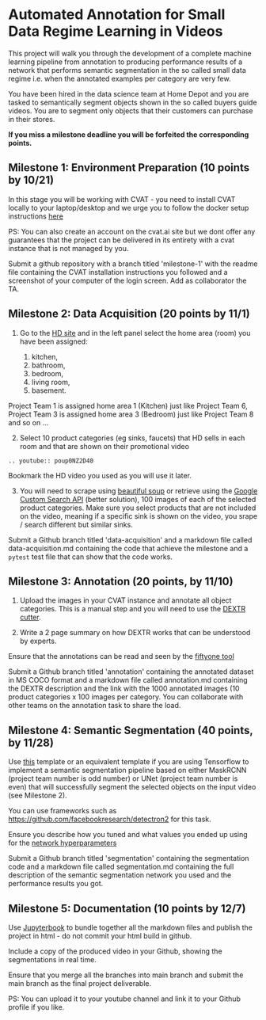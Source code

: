 # Automated Annotation for Small Data Regime Learning in Videos

This project will walk you through the development of a complete machine learning pipeline from annotation to producing performance results of a network that performs semantic segmentation in the so called small data regime i.e. when the annotated examples per category are very few.  

You have been hired in the data science team at Home Depot and you are tasked to semantically segment objects shown in the so called buyers guide videos. You are to segment only objects that their customers can purchase in their stores. 

**If you miss a milestone deadline you will be forfeited the corresponding points.**

## Milestone 1: Environment Preparation (10 points by 10/21)

In this stage you will be working with CVAT - you need to install CVAT locally to your laptop/desktop and we urge you to follow the docker setup instructions [here](https://opencv.github.io/cvat/docs/administration/basics/installation/)

PS: You can also create an account on the cvat.ai site but we dont offer any guarantees that the project can be delivered in its entirety with a cvat instance that is not managed by you. 

Submit a github repository with a branch titled 'milestone-1' with the readme file containing the CVAT installation instructions you followed and a screenshot of your computer of the login screen. Add as collaborator the TA.

## Milestone 2: Data Acquisition (20 points by 11/1)

1. Go to the [HD site](https://www.homedepot.com/c/alp/diy-projects-and-ideas-ab/azzz-ab) and in the left panel select the home area (room) you have been assigned: 

    1. kitchen, 
    2. bathroom, 
    3. bedroom, 
    4. living room, 
    5. basement.
   
Project Team 1 is assigned home area 1 (Kitchen) just like Project Team 6, Project Team 3 is assigned home area 3 (Bedroom) just like Project Team 8 and so on ... 

2. Select 10 product categories (eg sinks, faucets) that HD sells in each room and that are shown on their promotional video 

```{eval-rst}
.. youtube:: poup0NZ2D40
```

Bookmark the HD video you used as you will use it later. 

3. You will need to scrape using [beautiful soup](https://www.crummy.com/software/BeautifulSoup/bs4/doc/) or retrieve using the [Google Custom Search API](https://developers.google.com/custom-search/v1/overview) (better solution), 100 images of each of the selected product categories. Make sure you select products that are not included on the video, meaning if a specific sink is shown on the video, you srape / search different but similar sinks. 

Submit a Github branch titled 'data-acquisition' and a markdown file called data-acquisition.md containing the code that achieve the milestone and a `pytest` test  file that can show that the code works. 

## Milestone 3: Annotation (20 points, by 11/10)

1. Upload the images in your CVAT instance and annotate all object categories. This is a manual step and you will need to use the [DEXTR cutter](https://cvlsegmentation.github.io/dextr/). 

2. Write a 2 page summary on how DEXTR works that can be understood by experts. 

Ensure that the annotations can be read and seen by the [fiftyone tool](https://voxel51.com/docs/fiftyone/tutorials/cvat_annotation.html)

Submit a Github branch titled 'annotation' containing the annotated dataset in MS COCO format and a markdown file called annotation.md containing the DEXTR description and the link with the 1000 annotated images (10 product categories x 100 images per category. You can collaborate with other teams on the annotation task to share the load. 

## Milestone 4: Semantic Segmentation (40 points, by 11/28)

Use [this](https://github.com/ashleve/lightning-hydra-template) template or an equivalent template if you are using Tensorflow to implement a semantic segmentation pipeline based on either MaskRCNN (project team number is odd number) or UNet (project team number is even)  that will successfully segment the selected objects on the input video (see Milestone 2).

You can use frameworks such as https://github.com/facebookresearch/detectron2 for this task. 

Ensure you describe how you tuned and what values you ended up using for the [network hyperparameters](https://medium.com/analytics-vidhya/taming-the-hyper-parameters-of-mask-rcnn-3742cb3f0e1b)

Submit a Github branch titled 'segmentation' containing  the segmentation code and a  markdown file called segmentation.md containing the full description of the semantic segmentation network you used and the performance results you got. 


## Milestone 5: Documentation (10 points by 12/7) 

Use [Jupyterbook](https://jupyterbook.org/en/stable/intro.html) to bundle together all the markdown files and publish the project in html - do not commit your html build in github.

Include a copy of the produced video in your Github, showing the segmentations in real time. 

Ensure that you merge all the branches into main branch and submit the main branch  as the final project deliverable. 

PS: You can upload it to your youtube channel and link it to your Github profile if you like.  






